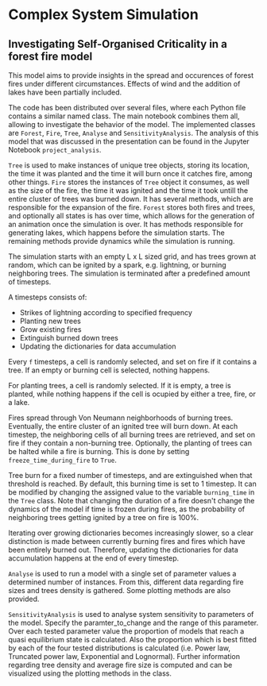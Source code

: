 # Complex System Simulation
## Investigating Self-Organised Criticality in a forest fire model

This model aims to provide insights in the spread and occurences of forest fires under different circumstances. Effects of wind and the addition of lakes have been partially included.

The code has been distributed over several files, where each Python file contains a similar named class. The main notebook combines them all, allowing to investigate the behavior of the model. The implemented classes are `Forest`, `Fire`, `Tree`, `Analyse` and `SensitivityAnalysis`. The analysis of this model that was discussed in the presentation can be found in the Jupyter Notebook `project_analysis`.

`Tree` is used to make instances of unique tree objects, storing its location, the time it was planted and the time it will burn once it catches fire, among other things. `Fire` stores the instances of `Tree` object it consumes, as well as the size of the fire, the time it was ignited and the time it took untill the entire cluster of trees was burned down. It has several methods, which are responsible for the expansion of the fire. `Forest` stores both fires and trees, and optionally all states is has over time, which allows for the generation of an animation once the simulation is over. It has methods responsible for generating lakes, which happens before the simulation starts. The remaining methods provide dynamics while the simulation is running.

The simulation starts with an empty L x L sized grid, and has trees grown at random, which can be ignited by a spark, e.g. lightning, or burning neighboring trees. The simulation is terminated after a predefined amount of timesteps.

A timesteps consists of:
*   Strikes of lightning according to specified frequency
*   Planting new trees
*   Grow existing fires
*   Extinguish burned down trees
*   Updating the dictionaries for data accumulation 

Every `f` timesteps, a cell is randomly selected, and set on fire if it contains a tree. If an empty or burning cell is selected, nothing happens.

For planting trees, a cell is randomly selected. If it is empty, a tree is planted, while nothing happens if the cell is ocupied by either a tree, fire, or a lake.

Fires spread through Von Neumann neighborhoods of burning trees. Eventually, the entire cluster of an ignited tree will burn down. At each timestep, the neighboring cells of all burning trees are retrieved, and set on fire if they contain a non-burning tree. Optionally, the planting of trees can be halted while a fire is burning. This is done by setting `freeze_time_during_fire` to `True`.

Tree burn for a fixed number of timesteps, and are extinguished when that threshold is reached. By default, this burning time is set to 1 timestep. It can be modified by changing the assigned value to the variable `burning_time` in the `Tree` class. Note that changing the duration of a fire doesn't change the dynamics of the model if time is frozen during fires, as the probability of neighboring trees getting ignited by a tree on fire is 100%.

Iterating over growing dictionaries becomes increasingly slower, so a clear distinction is made between currently burning fires and fires which have been entirely burned out. Therefore, updating the dictionaries for data accumulation happens at the end of every timestep.


`Analyse` is used to run a model with a single set of parameter values a determined
number of instances. From this, different data regarding fire sizes and trees density is 
gathered. Some plotting methods are also provided. 

`SensitivityAnalysis` is used to analyse system sensitivity to parameters of the model. Specify the paramter_to_change and the range of this parameter. Over each tested parameter value the proportion of models that reach a quasi equilibrium state is calculated. Also the proportion which is best fitted by each of the four tested distributions is calculated (i.e. Power law, Truncated power law, Exponential and Lognormal). Further information regarding tree density and average fire size is computed and can be visualized using the plotting methods in the class. 